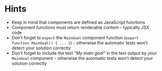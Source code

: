 # Hints

-   Keep in mind that components are defined as JavaScript functions
-   Component functions must return renderable content - typically JSX code
-   Don't forget to `export` the `MainGoal` component function (`export function MainGoal() { ... }`) - otherwise the automatic tests won't detect your solution correctly
-   Don't forget to include the text <i>"My main goal"</i> in the text output by your `MainGoal` component - otherwise the automatic tests won't detect your solution correctly
